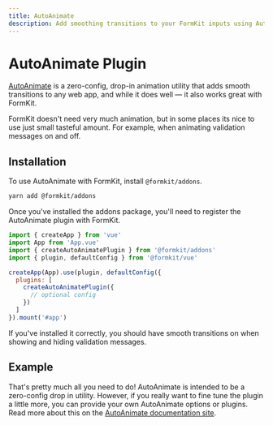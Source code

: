 ```yaml
---
title: AutoAnimate
description: Add smoothing transitions to your FormKit inputs using AutoAnimate.
---
```


# AutoAnimate Plugin

[AutoAnimate](https://auto-animate.formkit.com/) is a zero-config, drop-in animation utility that adds smooth transitions to any web app, and while it does well — it also works great with FormKit.

FormKit doesn't need very much animation, but in some places its nice to use just small tasteful amount. For example, when animating validation messages on and off.

## Installation

To use AutoAnimate with FormKit, install `@formkit/addons`.

```bash
yarn add @formkit/addons
```

Once you've installed the addons package, you'll need to register the AutoAnimate plugin with FormKit.

```js
import { createApp } from 'vue'
import App from 'App.vue'
import { createAutoAnimatePlugin } from '@formkit/addons'
import { plugin, defaultConfig } from '@formkit/vue'

createApp(App).use(plugin, defaultConfig({
  plugins: [
    createAutoAnimatePlugin({
      // optional config
    })
  ]
}).mount('#app')
```

If you've installed it correctly, you should have smooth transitions on when showing and hiding validation messages.

## Example

<example
name="AutoAnimate example"
:file="[
  '/\_content/examples/auto-animate/auto-animate.vue',
  '/\_content/examples/auto-animate/formkit.config.js'
]">
</example>

That's pretty much all you need to do! AutoAnimate is intended to be a zero-config drop in utility. However, if you really want to fine tune the plugin a little more, you can provide your own AutoAnimate options or plugins. Read more about this on the [AutoAnimate documentation site](https://auto-animate.formkit.com/#usage).
